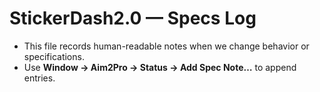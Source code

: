 # StickerDash2.0 — Specs Log

- This file records human-readable notes when we change behavior or specifications.
- Use **Window → Aim2Pro → Status → Add Spec Note…** to append entries.

